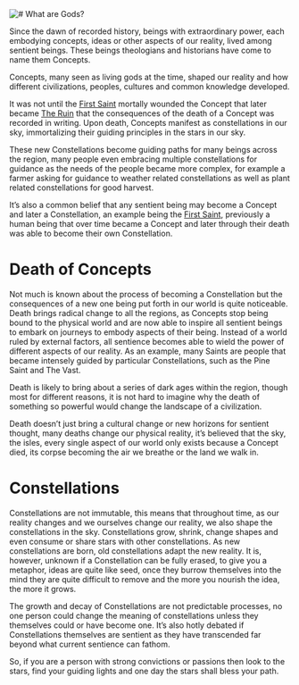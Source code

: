 <img style="float: left;" src='../../md-assets/polaroids/constellations.png'/>
# What are Gods?

Since the dawn of recorded history, beings with extraordinary power, each embodying concepts, ideas or other aspects of our reality, lived among sentient beings. These beings theologians and historians have come to name them Concepts.

Concepts, many seen as living gods at the time, shaped our reality and how different civilizations, peoples, cultures and common knowledge developed.

It was not until the [First Saint](../religion/revolution) mortally wounded the Concept that later became [The Ruin](../religon/ruin) that the consequences of the death of a Concept was recorded in writing. Upon death, Concepts manifest as constellations in our sky, immortalizing their guiding principles in the stars in our sky. 

These new Constellations become guiding paths for many beings across the region, many people even embracing multiple constellations for guidance as the needs of the people became more complex, for example a farmer asking for guidance to weather related constellations as well as plant related constellations for good harvest. 

It’s also a common belief that any sentient being may become a Concept and later a Constellation, an example being the [First Saint](../religion/revolution), previously a human being that over time became a Concept and later through their death was able to become their own Constellation. 

# Death of Concepts

Not much is known about the process of becoming a Constellation but the consequences of a new one being put forth in our world is quite noticeable. Death brings radical change to all the regions, as Concepts stop being bound to the physical world and are now able to inspire all sentient beings to embark on journeys to embody aspects of their being. Instead of a world ruled by external factors, all sentience becomes able to wield the power of different aspects of our reality. As an example, many Saints are people that became intensely guided by particular Constellations, such as the Pine Saint and The Vast. 

Death is likely to bring about a series of dark ages within the region, though most for different reasons, it is not hard to imagine why the death of something so powerful would change the landscape of a civilization. 

Death doesn’t just bring a cultural change or new horizons for sentient thought, many deaths change our physical reality, it’s believed that the sky, the isles, every single aspect of our world only exists because a Concept died, its corpse becoming the air we breathe or the land we walk in.

# Constellations

Constellations are not immutable, this means that throughout time, as our reality changes and we ourselves change our reality, we also shape the constellations in the sky. Constellations grow, shrink, change shapes and even consume or share stars with other constellations. As new constellations are born, old constellations adapt the new reality. It is, however, unknown if a Constellation can be fully erased, to give you a metaphor, ideas are quite like seed, once they burrow themselves into the mind they are quite difficult to remove and the more you nourish the idea, the more it grows.

The growth and decay of Constellations are not predictable processes, no one person could change the meaning of constellations unless they themselves could or have become one. It’s also hotly debated if Constellations themselves are sentient as they have transcended far beyond what current sentience can fathom.

So, if you are a person with strong convictions or passions then look to the stars, find your guiding lights and one day the stars shall bless your path.